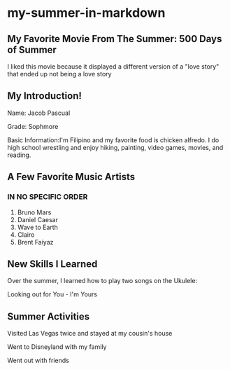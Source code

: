 # my-summer-in-markdown
## My Favorite Movie From The Summer: 500 Days of Summer
<p> I liked this movie because it displayed a different version of a "love story" that ended up not being a love story</p>

## My Introduction!
<p> Name: Jacob Pascual </p>
<p> Grade: Sophmore </p>
<p> Basic Information:I'm Filipino and my favorite food is chicken alfredo. I do high school wrestling and enjoy hiking, painting, video games, movies, and reading. </p>

## A Few Favorite Music Artists
### IN NO SPECIFIC ORDER
1. Bruno Mars
2. Daniel Caesar
3. Wave to Earth
4. Clairo
5. Brent Faiyaz

## New Skills I Learned
<p> Over the summer, I learned how to play two songs on the Ukulele: </p>
<p> Looking out for You  -  I'm Yours</p>

## Summer Activities
<p> Visited Las Vegas twice and stayed at my cousin's house</p>
<p> Went to Disneyland with my family</p>
<p> Went out with friends</p>
